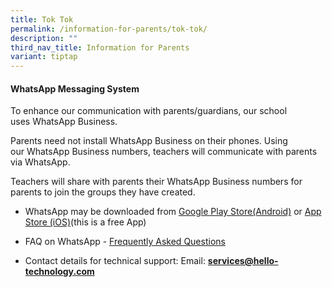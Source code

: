 ```yaml
---
title: Tok Tok
permalink: /information-for-parents/tok-tok/
description: ""
third_nav_title: Information for Parents
variant: tiptap
---
```

<h4><strong>WhatsApp Messaging System</strong></h4>
<p>To enhance our communication with parents/guardians, our school uses&nbsp;WhatsApp&nbsp;Business.</p>
<p>Parents need not install&nbsp;WhatsApp&nbsp;Business on their phones.
Using our&nbsp;WhatsApp&nbsp;Business numbers, teachers will communicate
with parents via&nbsp;WhatsApp.</p>
<p>Teachers will share with parents their&nbsp;WhatsApp&nbsp;Business numbers
for parents to join the groups they have created.&nbsp;</p>
<p></p>
<ul data-tight="true" class="tight">
<li>
<p>WhatsApp&nbsp;may be downloaded from <a href="https://play.google.com/store/apps/details?id=com.whatsapp&amp;hl=en_SG" rel="noopener nofollow" target="_blank">Google Play Store(Android)</a> or
<a href="https://apps.apple.com/sg/app/whatsapp-messenger/id310633997" rel="noopener nofollow" target="_blank">App Store (iOS)</a>(this is a free App)</p>
</li>
<li>
<p>FAQ on WhatsApp -&nbsp;<a href="https://www.tok-tok.me/faq.FAQ.html?pageId=FAQ" rel="noopener" target="_blank">Frequently Asked Questions</a>
</p>
</li>
<li>
<p>Contact details for technical support: Email:&nbsp;<strong><a href="mailto:services@hello-technology.com" rel="noopener noreferrer nofollow" target="">services@hello-technology.com</a></strong>
</p>
</li>
</ul>
<p></p>
<p></p>
<p></p>